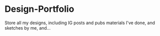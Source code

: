 # Design-Portfolio
Store all my designs, including IG posts and pubs materials I've done, and sketches by me, and...  
